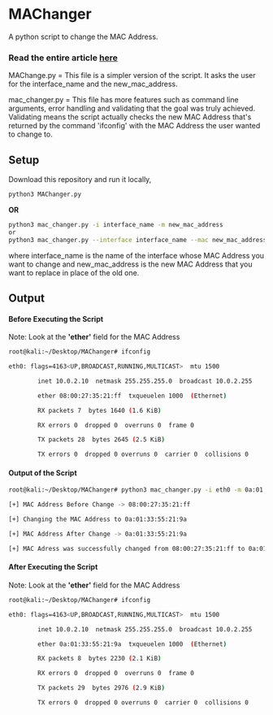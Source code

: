 # MAChanger

A python script to change the MAC Address.

### Read the entire article [here](https://medium.com/@dharmilch18/changing-mac-address-using-python-8a16fc4a3563)

MAChange.py = This file is a simpler version of the script. It asks the user for the interface_name and the new_mac_address.

mac_changer.py = This file has more features such as command line arguments, error handling and validating that the goal was truly achieved. Validating means the script actually checks the new MAC Address that's returned by the command 'ifconfig' with the MAC Address the user wanted to change to. 

## Setup

Download this repository and run it locally,

```bash
python3 MAChanger.py
```
**OR**
```bash
python3 mac_changer.py -i interface_name -m new_mac_address
or
python3 mac_changer.py --interface interface_name --mac new_mac_address
```
where interface_name is the name of the interface whose MAC Address you want to change and
new_mac_address is the new MAC Address that you want to replace in place of the old one.

## Output

#### Before Executing the Script

Note: Look at the **'ether'** field for the MAC Address
```bash
root@kali:~/Desktop/MAChanger# ifconfig

eth0: flags=4163<UP,BROADCAST,RUNNING,MULTICAST>  mtu 1500

        inet 10.0.2.10  netmask 255.255.255.0  broadcast 10.0.2.255

        ether 08:00:27:35:21:ff  txqueuelen 1000  (Ethernet)

        RX packets 7  bytes 1640 (1.6 KiB)

        RX errors 0  dropped 0  overruns 0  frame 0

        TX packets 28  bytes 2645 (2.5 KiB)

        TX errors 0  dropped 0 overruns 0  carrier 0  collisions 0
```
#### Output of the Script

```bash
root@kali:~/Desktop/MAChanger# python3 mac_changer.py -i eth0 -m 0a:01:33:55:21:9a 

[+] MAC Address Before Change -> 08:00:27:35:21:ff

[+] Changing the MAC Address to 0a:01:33:55:21:9a

[+] MAC Address After Change -> 0a:01:33:55:21:9a

[+] MAC Adress was successfully changed from 08:00:27:35:21:ff to 0a:01:33:55:21:9a
```


#### After Executing the Script

Note: Look at the **'ether'** field for the MAC Address

```bash
root@kali:~/Desktop/MAChanger# ifconfig

eth0: flags=4163<UP,BROADCAST,RUNNING,MULTICAST>  mtu 1500

        inet 10.0.2.10  netmask 255.255.255.0  broadcast 10.0.2.255

        ether 0a:01:33:55:21:9a  txqueuelen 1000  (Ethernet)

        RX packets 8  bytes 2230 (2.1 KiB)

        RX errors 0  dropped 0  overruns 0  frame 0

        TX packets 29  bytes 2976 (2.9 KiB)

        TX errors 0  dropped 0 overruns 0  carrier 0  collisions 0
```
